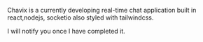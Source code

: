 Chavix is a currently developing real-time chat application built in react,nodejs, socketio also styled with tailwindcss. 

I will notify you once I have completed it.
